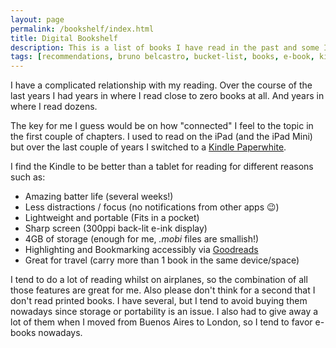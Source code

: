 ```yaml
---
layout: page
permalink: /bookshelf/index.html
title: Digital Bookshelf
description: This is a list of books I have read in the past and some I'm planning to read.
tags: [recommendations, bruno belcastro, bucket-list, books, e-book, kindle, reading]
---
```


I have a complicated relationship with my reading. Over the course of the last years I had years in where I read close to zero books at all. And years in where I read dozens. 

The key for me I guess would be on how "connected" I feel to the topic in the first couple of chapters. I used to read on the iPad (and the iPad Mini) but over the last couple of years I switched to a [Kindle Paperwhite](http://amzn.to/2HnNhRE). 

I find the Kindle to be better than a tablet for reading for different reasons such as: 

* Amazing batter life (several weeks!)
* Less distractions / focus (no notifications from other apps 😉)
* Lightweight and portable (Fits in a pocket)
* Sharp screen (300ppi back-lit e-ink display)
* 4GB of storage (enough for me, *.mobi* files are smallish!)
* Highlighting and Bookmarking accessibly via [Goodreads](https://www.goodreads.com/)
* Great for travel (carry more than 1 book in the same device/space) 

I tend to do a lot of reading whilst on airplanes, so the combination of all those features are great for me. Also please don't think for a second that I don't read printed books. I have several, but I tend to avoid buying them nowadays since storage or portability is an issue. I also had to give away a lot of them when I moved from Buenos Aires to London, so I tend to favor e-books nowadays.
